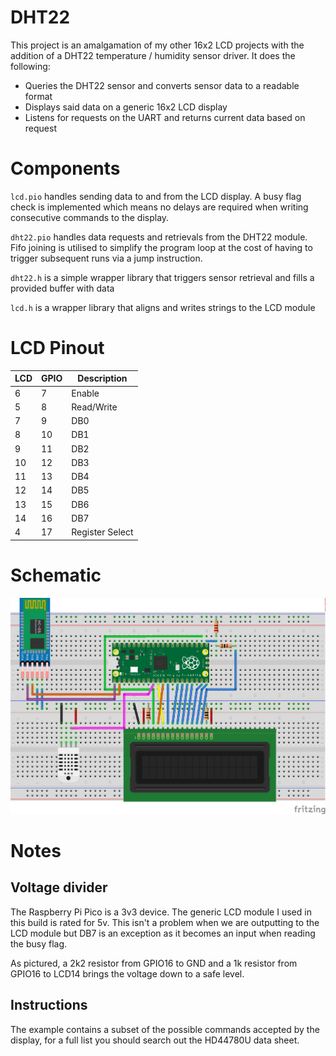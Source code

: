 # DHT22

This project is an amalgamation of my other 16x2 LCD projects with the addition of a DHT22 temperature / humidity sensor driver. It does the following:

- Queries the DHT22 sensor and converts sensor data to a readable format
- Displays said data on a generic 16x2 LCD display
- Listens for requests on the UART and returns current data based on request 

# Components

`lcd.pio` handles sending data to and from the LCD display. A busy flag check is implemented which means no delays are required when writing consecutive commands to the display.

`dht22.pio` handles data requests and retrievals from the DHT22 module. Fifo joining is utilised to simplify the program loop at the cost of having to trigger subsequent runs via a jump instruction.

`dht22.h` is a simple wrapper library that triggers sensor retrieval and fills a provided buffer with data

`lcd.h` is a wrapper library that aligns and writes strings to the LCD module

# LCD Pinout

| LCD | GPIO | Description     |
|-----|------|-----------------|
| 6   | 7    | Enable          | 
| 5   | 8    | Read/Write      | 
| 7   | 9    | DB0             | 
| 8   | 10   | DB1             | 
| 9   | 11   | DB2             | 
| 10  | 12   | DB3             | 
| 11  | 13   | DB4             | 
| 12  | 14   | DB5             | 
| 13  | 15   | DB6             | 
| 14  | 16   | DB7             | 
| 4   | 17   | Register Select | 

# Schematic

<img src="bb_schematic.png" width="600"/>

# Notes
## Voltage divider
The Raspberry Pi Pico is a 3v3 device. The generic LCD module I used in this build is rated for 5v. This isn't a problem when we are outputting to the LCD module but DB7 is an exception as it becomes an input when reading the busy flag. 

As pictured, a 2k2 resistor from GPIO16 to GND and a 1k resistor from GPIO16 to LCD14 brings the voltage down to a safe level.

## Instructions
The example contains a subset of the possible commands accepted by the display, for a full list you should search out the HD44780U data sheet.
